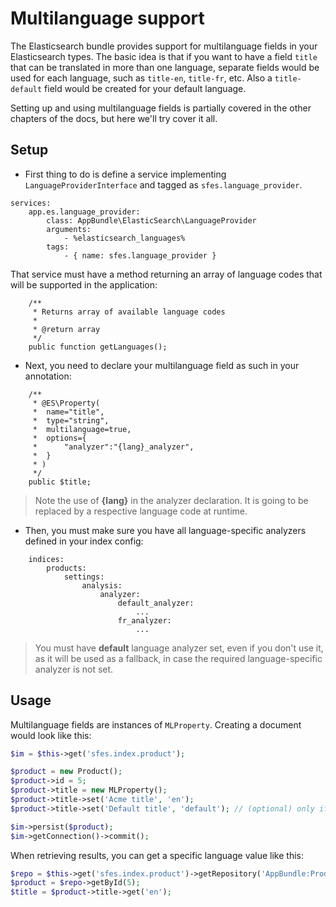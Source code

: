 # Multilanguage support

The Elasticsearch bundle provides support for multilanguage fields in your Elasticsearch types. The basic idea is that if you want to have a field `title` that can be translated in more than one language, separate fields would be used for each language, such as `title-en`, `title-fr`, etc. Also a `title-default` field would be created for your default language.

Setting up and using multilanguage fields is partially covered in the other chapters of the docs, but here we'll try cover it all.

## Setup

* First thing to do is define a service implementing `LanguageProviderInterface` and tagged as `sfes.language_provider`. 

```
services:
    app.es.language_provider:
        class: AppBundle\ElasticSearch\LanguageProvider
        arguments:
            - %elasticsearch_languages%
        tags:
            - { name: sfes.language_provider }
```

That service must have a method returning an array of language codes that will be supported in the application:

```
    /**
     * Returns array of available language codes
     *
     * @return array
     */
    public function getLanguages();
```

* Next, you need to declare your multilanguage field as such in your annotation:

```
    /**
     * @ES\Property(
     *  name="title",
     *  type="string",
     *  multilanguage=true,
     *  options={
     *      "analyzer":"{lang}_analyzer",
     *  }
     * )
     */
    public $title;
```
> Note the use of **{lang}** in the analyzer declaration. It is going to be replaced by a respective language code at runtime.

* Then, you must make sure you have all language-specific analyzers defined in your index config:
```
    indices:
        products:
            settings:
                analysis:
                    analyzer:
                        default_analyzer:
                            ...
                        fr_analyzer:
                            ...
```
> You must have **default** language analyzer set, even if you don't use it, as it will be used as a fallback, in case the required language-specific analyzer is not set.

## Usage

Multilanguage fields are instances of `MLProperty`. Creating a document would look like this:
```php
$im = $this->get('sfes.index.product');

$product = new Product();
$product->id = 5;
$product->title = new MLProperty();
$product->title->set('Acme title', 'en');
$product->title->set('Default title', 'default'); // (optional) only if you need a default language field in your app 

$im->persist($product);
$im->getConnection()->commit();
```

When retrieving results, you can get a specific language value like this:
```php
$repo = $this->get('sfes.index.product')->getRepository('AppBundle:Product');
$product = $repo->getById(5);
$title = $product->title->get('en');
```
